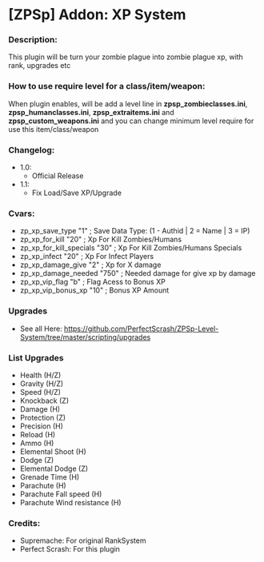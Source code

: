 # [ZPSp] Addon: XP System

### Description:
This plugin will be turn your zombie plague into zombie plague xp, with rank, upgrades etc

### How to use require level for a class/item/weapon:
When plugin enables, will be add a level line in **zpsp_zombieclasses.ini**, **zpsp_humanclasses.ini**, **zpsp_extraitems.ini**
and **zpsp_custom_weapons.ini** and you can change minimum level require for use this item/class/weapon

### Changelog:
* 1.0: 
    - Official Release
* 1.1: 
    - Fix Load/Save XP/Upgrade

### Cvars:
* zp_xp_save_type "1" ; Save Data Type: (1 - Authid | 2 = Name | 3 = IP)
* zp_xp_for_kill "20" ; Xp For Kill Zombies/Humans
* zp_xp_for_kill_specials "30" ; Xp For Kill Zombies/Humans Specials
* zp_xp_infect "20" ; Xp For Infect Players
* zp_xp_damage_give "2" ; Xp for X damage
* zp_xp_damage_needed "750" ; Needed damage for give xp by damage
* zp_xp_vip_flag "b" ; Flag Acess to Bonus XP
* zp_xp_vip_bonus_xp "10" ; Bonus XP Amount

### Upgrades 
- See all Here: https://github.com/PerfectScrash/ZPSp-Level-System/tree/master/scripting/upgrades

### List Upgrades
* Health (H/Z)
* Gravity (H/Z)
* Speed (H/Z)
* Knockback (Z)
* Damage (H)
* Protection (Z)
* Precision (H)
* Reload (H)
* Ammo (H)
* Elemental Shoot (H)
* Dodge (Z)
* Elemental Dodge (Z)
* Grenade Time (H)
* Parachute (H)
* Parachute Fall speed (H)
* Parachute Wind resistance (H)

### Credits:
- Supremache: For original RankSystem
- Perfect Scrash: For this plugin